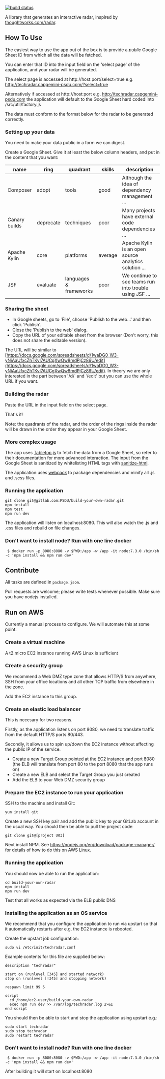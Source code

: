 [![build status](https://gitlab.com/PSDU/build-your-own-radar/badges/master/build.svg)](https://gitlab.com/PSDU/build-your-own-radar/commits/master)

A library that generates an interactive radar, inspired by [thoughtworks.com/radar](http://thoughtworks.com/radar).

## How To Use

The easiest way to use the app out of the box is to provide a *public* Google Sheet ID from which all the data will be fetched.

You can enter that ID into the input field on the 'select page' of the application, and your radar will be generated.

The select page is accessed at http://host:port/select=true e.g. http://techradar.capgemini-psdu.com/?select=true

Alternatively if accessed at http://host:port e.g. http://techradar.capgemini-psdu.com the application will default to the Google Sheet hard coded into /src/util/factory.js

The data must conform to the format below for the radar to be generated correctly.

### Setting up your data

You need to make your data public in a form we can digest.

Create a Google Sheet. Give it at least the below column headers, and put in the content that you want:

| name          | ring       | quadrant               | skills   | description                                             |
|---------------|------------|------------------------|----------|---------------------------------------------------------|
| Composer      | adopt      | tools                  | good     | Although the idea of dependency management ...          |
| Canary builds | deprecate  | techniques             | poor     | Many projects have external code dependencies ...       |
| Apache Kylin  | core       | platforms              | average  | Apache Kylin is an open source analytics solution ...   |
| JSF           | evaluate   | languages & frameworks | poor     | We continue to see teams run into trouble using JSF ... |

### Sharing the sheet

* In Google sheets, go to 'File', choose 'Publish to the web...' and then click 'Publish'.
* Close the 'Publish to the web' dialog.
* Copy the URL of your editable sheet from the browser (Don't worry, this does not share the editable version). 

The URL will be similar to [https://docs.google.com/spreadsheets/d/1waDG0_W3-yNiAaUfxcZhTKvl7AUCgXwQw8mdPjCz86U/edit](https://docs.google.com/spreadsheets/d/1waDG0_W3-yNiAaUfxcZhTKvl7AUCgXwQw8mdPjCz86U/edit). In theory we are only interested in the part between '/d/' and '/edit' but you can use the whole URL if you want.

### Building the radar

Paste the URL in the input field on the select page.

That's it!

Note: the quadrants of the radar, and the order of the rings inside the radar will be drawn in the order they appear in your Google Sheet.

### More complex usage

The app uses [Tabletop.js](https://github.com/jsoma/tabletop) to fetch the data from a Google Sheet, so refer to their documentation for more advanced interaction.  The input from the Google Sheet is sanitized by whitelisting HTML tags with [sanitize-html](https://github.com/punkave/sanitize-html).

The application uses [webpack](https://webpack.github.io/) to package dependencies and minify all .js and .scss files.

### Running the application

```
git clone git@gitlab.com:PSDU/build-your-own-radar.git
npm install
npm test
npm run dev
```

The application will listen on localhost:8080. This will also watch the .js and .css files and rebuild on file changes.

### Don't want to install node? Run with one line docker

     $ docker run -p 8080:8080 -v $PWD:/app -w /app -it node:7.3.0 /bin/sh -c 'npm install && npm run dev'

## Contribute

All tasks are defined in `package.json`.

Pull requests are welcome; please write tests whenever possible. 
Make sure you have nodejs installed.

## Run on AWS

Currently a manual process to configure. We will automate this at some point.

### Create a virtual machine

A t2.micro EC2 instance running AWS Linux is sufficient

### Create a security group

We recommend a Web DMZ type zone that allows HTTP/S from anywhere, SSH from your office locations and all other TCP traffic from elsewhere in the zone.

Add the EC2 instance to this group.

### Create an elastic load balancer

This is necesary for two reasons.

Firstly, as the application listens on port 8080, we need to translate traffic from the default HTTP/S ports 80/443.

Secondly, it allows us to spin up/down the EC2 instance without affecting the public IP of the service.

- Create a new Target Group pointed at the EC2 instance and port 8080 (the ELB will translate from port 80 to the port 8080 that the app runs on)
- Create a new ELB and select the Target Group you just created
- Add the ELB to your Web DMZ security group

### Prepare the EC2 instance to run your application

SSH to the machine and install Git:

`yum install git`

Create a new SSH key pair and add the public key to your GitLab account in the usual way. You should then be able to pull the project code:

`git clone git@[project URI]`

Next install NPM. See https://nodejs.org/en/download/package-manager/ for details of how to do this on AWS Linux.

### Running the application

You should now be able to run the application:

```
cd build-your-own-radar
npm install
npm run dev
```

Test that all works as expected via the ELB public DNS

### Installing the application as an OS service

We recommend that you configure the application to run via upstart so that it automatically restarts after e.g. the EC2 instance is rebooted.

Create the upstart job configuration:

`sudo vi /etc/init/techradar.conf`

Example contents for this file are supplied below:

```
description "techradar"

start on (runlevel [345] and started network)
stop on (runlevel [!345] and stopping network)

respawn limit 99 5

script
  cd /home/ec2-user/build-your-own-radar
  exec npm run dev >> /var/log/techradar.log 2>&1
end script
```

You should then be able to start and stop the application using upstart e.g.:

```
sudo start techradar
sudo stop techradar
sudo restart techradar
```

### Don't want to install node? Run with one line docker

     $ docker run -p 8080:8080 -v $PWD:/app -w /app -it node:7.3.0 /bin/sh -c 'npm install && npm run dev'

After building it will start on localhost:8080
